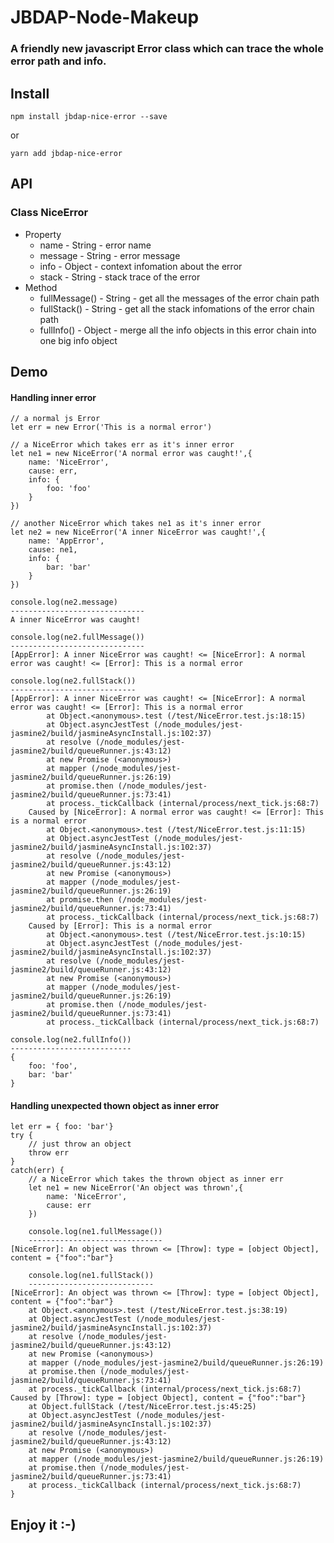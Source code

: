 # JBDAP-Node-Makeup

### A friendly new javascript Error class which can trace the whole error path and info.

## **Install**

~~~
npm install jbdap-nice-error --save
~~~

or

~~~
yarn add jbdap-nice-error
~~~

## **API**

### Class NiceError

- Property
    - name - String - error name
    - message - String - error message
    - info - Object - context infomation about the error
    - stack - String - stack trace of the error
- Method
    - fullMessage() - String - get all the messages of the error chain path 
    - fullStack() - String - get all the stack infomations of the error chain path
    - fullInfo() - Object - merge all the info objects in this error chain into one big info object

## **Demo**

#### Handling inner error

~~~
// a normal js Error
let err = new Error('This is a normal error')

// a NiceError which takes err as it's inner error
let ne1 = new NiceError('A normal error was caught!',{
    name: 'NiceError',
    cause: err,
    info: {
        foo: 'foo'
    }
})

// another NiceError which takes ne1 as it's inner error
let ne2 = new NiceError('A inner NiceError was caught!',{
    name: 'AppError',
    cause: ne1,
    info: {
        bar: 'bar'
    }
})

console.log(ne2.message)
------------------------------
A inner NiceError was caught!

console.log(ne2.fullMessage())
------------------------------
[AppError]: A inner NiceError was caught! <= [NiceError]: A normal error was caught! <= [Error]: This is a normal error

console.log(ne2.fullStack())
----------------------------
[AppError]: A inner NiceError was caught! <= [NiceError]: A normal error was caught! <= [Error]: This is a normal error
        at Object.<anonymous>.test (/test/NiceError.test.js:18:15)
        at Object.asyncJestTest (/node_modules/jest-jasmine2/build/jasmineAsyncInstall.js:102:37)
        at resolve (/node_modules/jest-jasmine2/build/queueRunner.js:43:12)
        at new Promise (<anonymous>)
        at mapper (/node_modules/jest-jasmine2/build/queueRunner.js:26:19)
        at promise.then (/node_modules/jest-jasmine2/build/queueRunner.js:73:41)
        at process._tickCallback (internal/process/next_tick.js:68:7)
    Caused by [NiceError]: A normal error was caught! <= [Error]: This is a normal error
        at Object.<anonymous>.test (/test/NiceError.test.js:11:15)
        at Object.asyncJestTest (/node_modules/jest-jasmine2/build/jasmineAsyncInstall.js:102:37)
        at resolve (/node_modules/jest-jasmine2/build/queueRunner.js:43:12)
        at new Promise (<anonymous>)
        at mapper (/node_modules/jest-jasmine2/build/queueRunner.js:26:19)
        at promise.then (/node_modules/jest-jasmine2/build/queueRunner.js:73:41)
        at process._tickCallback (internal/process/next_tick.js:68:7)
    Caused by [Error]: This is a normal error
        at Object.<anonymous>.test (/test/NiceError.test.js:10:15)
        at Object.asyncJestTest (/node_modules/jest-jasmine2/build/jasmineAsyncInstall.js:102:37)
        at resolve (/node_modules/jest-jasmine2/build/queueRunner.js:43:12)
        at new Promise (<anonymous>)
        at mapper (/node_modules/jest-jasmine2/build/queueRunner.js:26:19)
        at promise.then (/node_modules/jest-jasmine2/build/queueRunner.js:73:41)
        at process._tickCallback (internal/process/next_tick.js:68:7)

console.log(ne2.fullInfo())
---------------------------
{
    foo: 'foo',
    bar: 'bar'
}
~~~

#### Handling unexpected thown object as inner error

~~~
let err = { foo: 'bar'}
try {
    // just throw an object
    throw err
}
catch(err) {
    // a NiceError which takes the thrown object as inner err
    let ne1 = new NiceError('An object was thrown',{
        name: 'NiceError',
        cause: err
    })

    console.log(ne1.fullMessage())
    ------------------------------
[NiceError]: An object was thrown <= [Throw]: type = [object Object], content = {"foo":"bar"}

    console.log(ne1.fullStack())
    ----------------------------
[NiceError]: An object was thrown <= [Throw]: type = [object Object], content = {"foo":"bar"}
    at Object.<anonymous>.test (/test/NiceError.test.js:38:19)
    at Object.asyncJestTest (/node_modules/jest-jasmine2/build/jasmineAsyncInstall.js:102:37)
    at resolve (/node_modules/jest-jasmine2/build/queueRunner.js:43:12)
    at new Promise (<anonymous>)
    at mapper (/node_modules/jest-jasmine2/build/queueRunner.js:26:19)
    at promise.then (/node_modules/jest-jasmine2/build/queueRunner.js:73:41)
    at process._tickCallback (internal/process/next_tick.js:68:7)
Caused by [Throw]: type = [object Object], content = {"foo":"bar"}
    at Object.fullStack (/test/NiceError.test.js:45:25)
    at Object.asyncJestTest (/node_modules/jest-jasmine2/build/jasmineAsyncInstall.js:102:37)
    at resolve (/node_modules/jest-jasmine2/build/queueRunner.js:43:12)
    at new Promise (<anonymous>)
    at mapper (/node_modules/jest-jasmine2/build/queueRunner.js:26:19)
    at promise.then (/node_modules/jest-jasmine2/build/queueRunner.js:73:41)
    at process._tickCallback (internal/process/next_tick.js:68:7)
}
~~~

## Enjoy it :-)